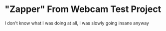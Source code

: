 # "Zapper" From Webcam Test Project

I don't know what I was doing at all, I was slowly going insane anyway
